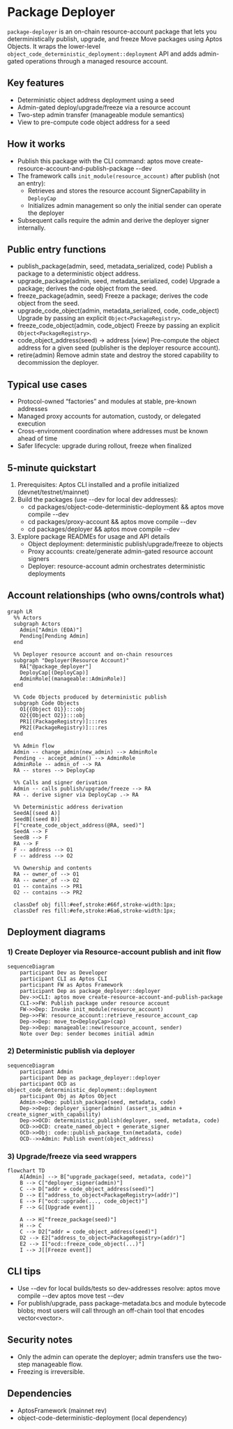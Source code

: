 # Package Deployer

`package-deployer` is an on-chain resource-account package that lets you deterministically publish, upgrade, and freeze Move packages using Aptos Objects. It wraps the lower-level `object_code_deterministic_deployment::deployment` API and adds admin-gated operations through a managed resource account.

## Key features
- Deterministic object address deployment using a seed
- Admin-gated deploy/upgrade/freeze via a resource account
- Two-step admin transfer (manageable module semantics)
- View to pre-compute code object address for a seed

## How it works
- Publish this package with the CLI command:
  aptos move create-resource-account-and-publish-package --dev
- The framework calls `init_module(resource_account)` after publish (not an entry):
  - Retrieves and stores the resource account SignerCapability in `DeployCap`
  - Initializes admin management so only the initial sender can operate the deployer
- Subsequent calls require the admin and derive the deployer signer internally.

## Public entry functions
- publish_package(admin, seed, metadata_serialized, code)
  Publish a package to a deterministic object address.
- upgrade_package(admin, seed, metadata_serialized, code)
  Upgrade a package; derives the code object from the seed.
- freeze_package(admin, seed)
  Freeze a package; derives the code object from the seed.
- upgrade_code_object(admin, metadata_serialized, code, code_object)
  Upgrade by passing an explicit `Object<PackageRegistry>`.
- freeze_code_object(admin, code_object)
  Freeze by passing an explicit `Object<PackageRegistry>`.
- code_object_address(seed) -> address [view]
  Pre-compute the object address for a given seed (publisher is the deployer resource account).
- retire(admin)
  Remove admin state and destroy the stored capability to decommission the deployer.

## Typical use cases
- Protocol-owned “factories” and modules at stable, pre-known addresses
- Managed proxy accounts for automation, custody, or delegated execution
- Cross-environment coordination where addresses must be known ahead of time
- Safer lifecycle: upgrade during rollout, freeze when finalized

## 5‑minute quickstart
1) Prerequisites: Aptos CLI installed and a profile initialized (devnet/testnet/mainnet)
2) Build the packages (use --dev for local dev addresses):
   - cd packages/object-code-deterministic-deployment && aptos move compile --dev
   - cd packages/proxy-account && aptos move compile --dev
   - cd packages/deployer && aptos move compile --dev
3) Explore package READMEs for usage and API details
   - Object deployment: deterministic publish/upgrade/freeze to objects
   - Proxy accounts: create/generate admin-gated resource account signers
   - Deployer: resource-account admin orchestrates deterministic deployments

## Account relationships (who owns/controls what)
```mermaid
graph LR
  %% Actors
  subgraph Actors
    Admin["Admin (EOA)"]
    Pending[Pending Admin]
  end

  %% Deployer resource account and on-chain resources
  subgraph "Deployer(Resource Account)"
    RA["@package_deployer"]
    DeployCap[(DeployCap)]
    AdminRole[(manageable::AdminRole)]
  end

  %% Code Objects produced by deterministic publish
  subgraph Code Objects
    O1{{Object O1}}:::obj
    O2{{Object O2}}:::obj
    PR1[(PackageRegistry)]:::res
    PR2[(PackageRegistry)]:::res
  end

  %% Admin flow
  Admin -- change_admin(new_admin) --> AdminRole
  Pending -- accept_admin() --> AdminRole
  AdminRole -- admin_of --> RA
  RA -- stores --> DeployCap

  %% Calls and signer derivation
  Admin -- calls publish/upgrade/freeze --> RA
  RA -. derive signer via DeployCap .-> RA

  %% Deterministic address derivation
  SeedA[(seed A)]
  SeedB[(seed B)]
  F["create_code_object_address(@RA, seed)"]
  SeedA --> F
  SeedB --> F
  RA --> F
  F -- address --> O1
  F -- address --> O2

  %% Ownership and contents
  RA -- owner_of --> O1
  RA -- owner_of --> O2
  O1 -- contains --> PR1
  O2 -- contains --> PR2

  classDef obj fill:#eef,stroke:#66f,stroke-width:1px;
  classDef res fill:#efe,stroke:#6a6,stroke-width:1px;
```

## Deployment diagrams

### 1) Create Deployer via Resource-account publish and init flow
```mermaid
sequenceDiagram
    participant Dev as Developer
    participant CLI as Aptos CLI
    participant FW as Aptos Framework
    participant Dep as package_deployer::deployer
    Dev->>CLI: aptos move create-resource-account-and-publish-package
    CLI->>FW: Publish package under resource account
    FW->>Dep: Invoke init_module(resource_account)
    Dep->>FW: resource_account::retrieve_resource_account_cap
    Dep->>Dep: move_to<DeployCap>(cap)
    Dep->>Dep: manageable::new(resource_account, sender)
    Note over Dep: sender becomes initial admin
```

### 2) Deterministic publish via deployer
```mermaid
sequenceDiagram
    participant Admin
    participant Dep as package_deployer::deployer
    participant OCD as object_code_deterministic_deployment::deployment
    participant Obj as Aptos Object
    Admin->>Dep: publish_package(seed, metadata, code)
    Dep->>Dep: deployer_signer(admin) (assert_is_admin + create_signer_with_capability)
    Dep->>OCD: deterministic_publish(deployer, seed, metadata, code)
    OCD->>OCD: create_named_object + generate_signer
    OCD->>Obj: code::publish_package_txn(metadata, code)
    OCD-->>Admin: Publish event(object_address)
```

### 3) Upgrade/freeze via seed wrappers
```mermaid
flowchart TD
    A[Admin] --> B["upgrade_package(seed, metadata, code)"]
    B --> C["deployer_signer(admin)"]
    C --> D["addr = code_object_address(seed)"]
    D --> E["address_to_object<PackageRegistry>(addr)"]
    E --> F["ocd::upgrade(..., code_object)"]
    F --> G[[Upgrade event]]

    A --> H["freeze_package(seed)"]
    H --> C
    C --> D2["addr = code_object_address(seed)"]
    D2 --> E2["address_to_object<PackageRegistry>(addr)"]
    E2 --> I["ocd::freeze_code_object(...)"]
    I --> J[[Freeze event]]
```

## CLI tips
- Use --dev for local builds/tests so dev-addresses resolve:
  aptos move compile --dev
  aptos move test --dev
- For publish/upgrade, pass package-metadata.bcs and module bytecode blobs; most users will call through an off-chain tool that encodes vector<vector<u8>>.

## Security notes
- Only the admin can operate the deployer; admin transfers use the two-step manageable flow.
- Freezing is irreversible.

## Dependencies
- AptosFramework (mainnet rev)
- object-code-deterministic-deployment (local dependency)
